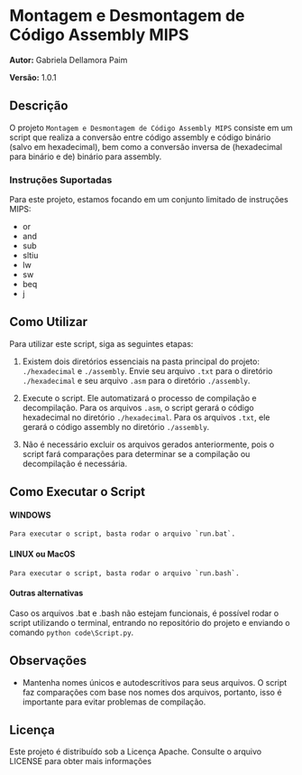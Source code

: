 # Montagem e Desmontagem de Código Assembly MIPS
**Autor:** Gabriela Dellamora Paim

**Versão:** 1.0.1

## Descrição
O projeto `Montagem e Desmontagem de Código Assembly MIPS` consiste em um script que realiza a conversão entre código assembly e código binário (salvo em hexadecimal), bem como a conversão inversa de (hexadecimal para binário e de) binário para assembly.

### Instruções Suportadas
Para este projeto, estamos focando em um conjunto limitado de instruções MIPS:

- or
- and
- sub
- sltiu
- lw
- sw
- beq
- j

## Como Utilizar
Para utilizar este script, siga as seguintes etapas:

1. Existem dois diretórios essenciais na pasta principal do projeto: `./hexadecimal` e `./assembly`. Envie seu arquivo `.txt` para o diretório `./hexadecimal` e seu arquivo `.asm` para o diretório `./assembly`.

2. Execute o script. Ele automatizará o processo de compilação e decompilação. Para os arquivos `.asm`, o script gerará o código hexadecimal no diretório `./hexadecimal`. Para os arquivos `.txt`, ele gerará o código assembly no diretório `./assembly`.

3. Não é necessário excluir os arquivos gerados anteriormente, pois o script fará comparações para determinar se a compilação ou decompilação é necessária.

## Como Executar o Script

#### WINDOWS
    Para executar o script, basta rodar o arquivo `run.bat`.

#### LINUX ou MacOS
    Para executar o script, basta rodar o arquivo `run.bash`.

#### Outras alternativas
Caso os arquivos .bat e .bash não estejam funcionais, é possível rodar o script utilizando o terminal, entrando no repositório do projeto e enviando o comando `python code\Script.py`.


## Observações
- Mantenha nomes únicos e autodescritivos para seus arquivos. O script faz comparações com base nos nomes dos arquivos, portanto, isso é importante para evitar problemas de compilação.

## Licença
Este projeto é distribuído sob a Licença Apache. Consulte o arquivo LICENSE para obter mais informações
